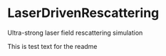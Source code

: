 # LaserDrivenRescattering
Ultra-strong laser field rescattering simulation

This is test text for the readme
